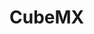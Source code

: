 <!--
 * @Author: liuao 2494210546@qq.com
 * @Date: 2023-09-22 20:23:15
 * @LastEditors: liuao 2494210546@qq.com
 * @LastEditTime: 2023-10-01 19:34:23
 * @FilePath: \CubeMX\README.md
 * @Description: 这是默认设置,请设置`customMade`, 打开koroFileHeader查看配置 进行设置: https://github.com/OBKoro1/koro1FileHeader/wiki/%E9%85%8D%E7%BD%AE
-->
# CubeMX
